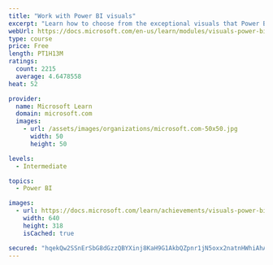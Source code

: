 ```yaml
---
title: "Work with Power BI visuals"
excerpt: "Learn how to choose from the exceptional visuals that Power BI makes available to you. Formatting visuals will direct the user’s attention to exactly where you want it, while helping to make the visual easier to read and interpret. You will also learn about how to use key performance indicators (KPIs)."
webUrl: https://docs.microsoft.com/en-us/learn/modules/visuals-power-bi/
type: course
price: Free
length: PT1H13M
ratings:
  count: 2215
  average: 4.6478558
heat: 52

provider:
  name: Microsoft Learn
  domain: microsoft.com
  images:
    - url: /assets/images/organizations/microsoft.com-50x50.jpg
      width: 50
      height: 50

levels:
  - Intermediate

topics:
  - Power BI

images:
  - url: https://docs.microsoft.com/learn/achievements/visuals-power-bi-social.png
    width: 640
    height: 318
    isCached: true

secured: "hqekQw2SSnErSbG8dGzzQBYXinj8KaH9G1AkbQZpnr1jN5oxx2natnHWhiAhAZ/5721DKXLPZhNqHfKqOcBF24h58C4UOiO81QLyRW1xiG8g/q1aTxf3GxQcGP7ouATFcB/Sqt/UbIsCJ9Vy2T06wYJnzbwFlVd2dVGMRX5QxxT8tfaCiD5OhM9fy8oUsp8W4v4tm3s2V2LjkzL530djC1DSn+oFu5CNL0XsyCrXr20mXH1lr+9FOfedH8l+KEBGPY0rC/GEmuQnXQ2CKdCXwFCM11yQSRP8Maansh1fW1Iyh/qBVfhw7+j6BHQd4B0f7LoExnX2/l+TgPr0Tl75k7CIdbxFziimgyKr7L1ddnxNI19NDs2bvwP+FBQ9XKirUt+aFBa0u3kd2VZoJBREboPCOXSSX9asSyMUdG5faEI=;KwER/96r8Hi5F0LVUn+Y3Q=="
---
```


